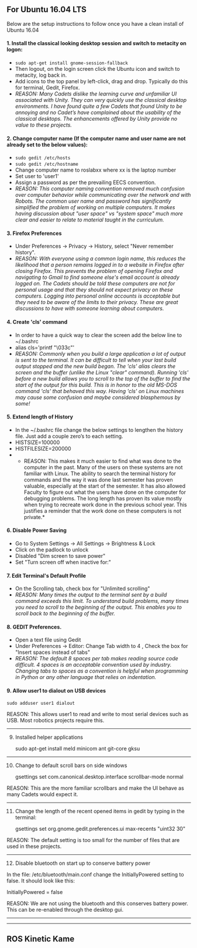 ## For Ubuntu 16.04 LTS 

Below are the setup instructions to follow once you have a clean install of Ubuntu 16.04 

#### 1. Install the classical looking desktop session and switch to metacity on logon:
- `sudo apt-get install gnome-session-fallback`
- Then logout, on the login screen click the Ubuntu icon and switch to metacity, log back in.
- Add icons to the top panel by left-click, drag and drop. Typically do this for terminal, Gedit, Firefox.
- *REASON: Many Cadets dislike the learning curve and unfamiliar UI associated with Unity. They can very quickly use the classical desktop environments. I have found quite a few Cadets that found Unity to be annoying and no Cadet’s have complained about the usability of the classical desktops. The enhancements offered by Unity provide no value to these projects.*

#### 2. Change computer name (If the computer name and user name are not already set to the below values):
- `sudo gedit /etc/hosts`
- `sudo gedit /etc/hostname`
- Change computer name to roslabxx where xx is the laptop number
- Set user to 'user1'
- Assign a password as per the prevailing EECS convention.
- *REASON: This computer naming convention removed much confusion over computer behavior while communicating over the network and with Robots. The common user name and password has significantly simplified the problem of working on multiple computers. It makes having discussion about "user space" vs "system space" much more clear and easier to relate to material taught in the curriculum.*  

#### 3. Firefox Preferences 
- Under Preferences -> Privacy -> History, select "Never remember history".
- *REASON: With everyone using a common login name, this reduces the likelihood that a person remains logged in to a website in Firefox after closing Firefox. This prevents the problem of opening Firefox and navigating to Gmail to find someone else's email account is already logged on. The Cadets should be told these computers are not for personal usage and that they should not expect privacy on these computers. Logging into personal online accounts is acceptable but they need to be aware of the limits to their privacy. These are great discussions to have with someone learning about computers.* 

#### 4. Create 'cls' command 
- In order to have a quick way to clear the screen add the below line to ~/.bashrc 
- alias cls='printf "\033c"'
- *REASON: Commonly when you build a large application a lot of output is sent to the terminal. It can be difficult to tell when your last build output stopped and the new build began. The 'cls' alias clears the screen and the buffer (unlike the Linux "clear" command). Running 'cls' before a new build allows you to scroll to the top of the buffer to find the start of the output for this build. This is in honor to the old MS-DOS command 'cls' that behaved this way. Having 'cls' on Linux machines may cause some confusion and maybe considered blasphemous by some!*	

#### 5. Extend length of History
- In the ~/.bashrc file change the below settings to lengthen the history file. Just add a couple zero’s to each setting.
- HISTSIZE=100000
- HISTFILESIZE=200000
- * REASON: This makes it much easier to find what was done to the computer in the past. Many of the users on these systems are not familiar with Linux. The ability to search the terminal history for commands and the way it was done last semester has proven valuable, especially at the start of the semester. It has also allowed Faculty to figure out what the users have done on the computer for debugging problems. The long length has proven its value mostly when trying to recreate work done in the previous school year. This justifies a reminder that the work done on these computers is not private.* 	

#### 6. Disable Power Saving
- Go to System Settings -> All Settings -> Brightness & Lock
- Click on the padlock to unlock
- Disabled "Dim screen to save power"
- Set "Turn screen off when inactive for:"

#### 7. Edit Terminal's Default Profile
- On the Scrolling tab, check box for "Unlimited scrolling"
- *REASON: Many times the output to the terminal sent by a build command exceeds this limit. To understand build problems, many times you need to scroll to the beginning of the output. This enables you to scroll back to the beginning of the buffer.*

#### 8. GEDIT Preferences.
- Open a text file using Gedit 
- Under Preferences -> Editor: Change Tab width to 4 , Check the box for "Insert spaces instead of tabs"
- *REASON: The default 8 spaces per tab makes reading source code difficult. 4 spaces is an acceptable convention used by industry. Changing tabs to spaces as a convention is helpful when programming in Python or any other language that relies on indentation.*


#### 9. Allow user1 to dialout on USB devices

	sudo adduser user1 dialout

REASON: This allows user1 to read and write to most serial devices such as USB. Most robotics projects require this.


-----
9. Installed helper applications

	sudo apt-get install meld minicom ant git-core gksu

-----
10. Change to default scroll bars on side windows

	gsettings set com.canonical.desktop.interface scrollbar-mode normal

REASON: This are the more familiar scrollbars and make the UI behave as many Cadets would expect it.

-----
11. Change the length of the recent opened items in gedit by typing in the terminal:

    gsettings set org.gnome.gedit.preferences.ui max-recents "uint32 30"

REASON: The default setting is too small for the number of files that are used in these projects.

------
12. Disable bluetooth on start up to conserve battery power

In the file: /etc/bluetooth/main.conf change the InitiallyPowered setting to false. It should look like this:
    
InitiallyPowered = false

REASON: We are not using the bluetooth and this conserves battery power. This can be re-enabled through the desktop gui.

--------


-----------------------------------------------------------------
ROS Kinetic Kame 
-----------------------------------------------------------------

